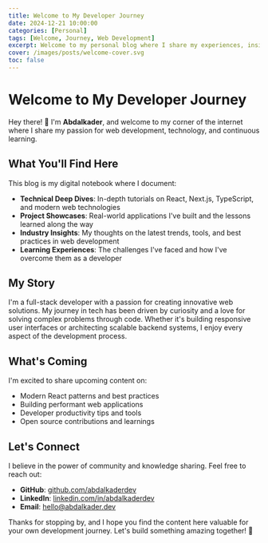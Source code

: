 ```yaml
---
title: Welcome to My Developer Journey
date: 2024-12-21 10:00:00
categories: [Personal]
tags: [Welcome, Journey, Web Development]
excerpt: Welcome to my personal blog where I share my experiences, insights, and knowledge as a full-stack developer
cover: /images/posts/welcome-cover.svg
toc: false
---
```


# Welcome to My Developer Journey

Hey there! 👋 I'm **Abdalkader**, and welcome to my corner of the internet where I share my passion for web development, technology, and continuous learning.

## What You'll Find Here

This blog is my digital notebook where I document:

- **Technical Deep Dives**: In-depth tutorials on React, Next.js, TypeScript, and modern web technologies
- **Project Showcases**: Real-world applications I've built and the lessons learned along the way
- **Industry Insights**: My thoughts on the latest trends, tools, and best practices in web development
- **Learning Experiences**: The challenges I've faced and how I've overcome them as a developer

## My Story

I'm a full-stack developer with a passion for creating innovative web solutions. My journey in tech has been driven by curiosity and a love for solving complex problems through code. Whether it's building responsive user interfaces or architecting scalable backend systems, I enjoy every aspect of the development process.

## What's Coming

I'm excited to share upcoming content on:

- Modern React patterns and best practices
- Building performant web applications
- Developer productivity tips and tools
- Open source contributions and learnings

## Let's Connect

I believe in the power of community and knowledge sharing. Feel free to reach out:

- **GitHub**: [github.com/abdalkaderdev](https://github.com/abdalkaderdev)
- **LinkedIn**: [linkedin.com/in/abdalkaderdev](https://linkedin.com/in/abdalkaderdev)
- **Email**: [hello@abdalkader.dev](mailto:hello@abdalkader.dev)

Thanks for stopping by, and I hope you find the content here valuable for your own development journey. Let's build something amazing together! 🚀